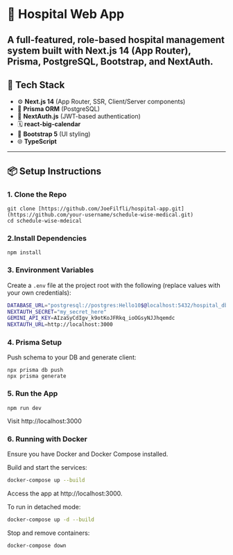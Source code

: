 # 🏥 Hospital Web App

A full-featured, role-based hospital management system built with **Next.js 14 (App Router)**, **Prisma**, **PostgreSQL**, **Bootstrap**, and **NextAuth**.
---

## 🚀 Tech Stack

- ⚙️ **Next.js 14** (App Router, SSR, Client/Server components)
- 💾 **Prisma ORM** (PostgreSQL)
- 🔐 **NextAuth.js** (JWT-based authentication)
- 🗓 **react-big-calendar**
- 💅 **Bootstrap 5** (UI styling)
- 🌐 **TypeScript**

---

## 📦 Setup Instructions

### 1. Clone the Repo

```
git clone [https://github.com/JoeFilfli/hospital-app.git](https://github.com/your-username/schedule-wise-medical.git)
cd schedule-wise-mdeical

```
### 2.Install Dependencies
```
npm install

```

### 3. Environment Variables
Create a `.env` file at the project root with the following (replace values with your own credentials):

```bash
DATABASE_URL="postgresql://postgres:Hello10$@localhost:5432/hospital_db"
NEXTAUTH_SECRET="my_secret_here"
GEMINI_API_KEY=AIzaSyCdIgv_k9otKoJFRkq_ioOGsyNJJhqemdc
NEXTAUTH_URL=http://localhost:3000
```

### 4. Prisma Setup
Push schema to your DB and generate client:

```
npx prisma db push
npx prisma generate

```

### 5. Run the App

```
npm run dev

```
Visit http://localhost:3000

### 6. Running with Docker

Ensure you have Docker and Docker Compose installed.

Build and start the services:
```bash
docker-compose up --build
```

Access the app at http://localhost:3000.

To run in detached mode:
```bash
docker-compose up -d --build
```

Stop and remove containers:
```bash
docker-compose down
```